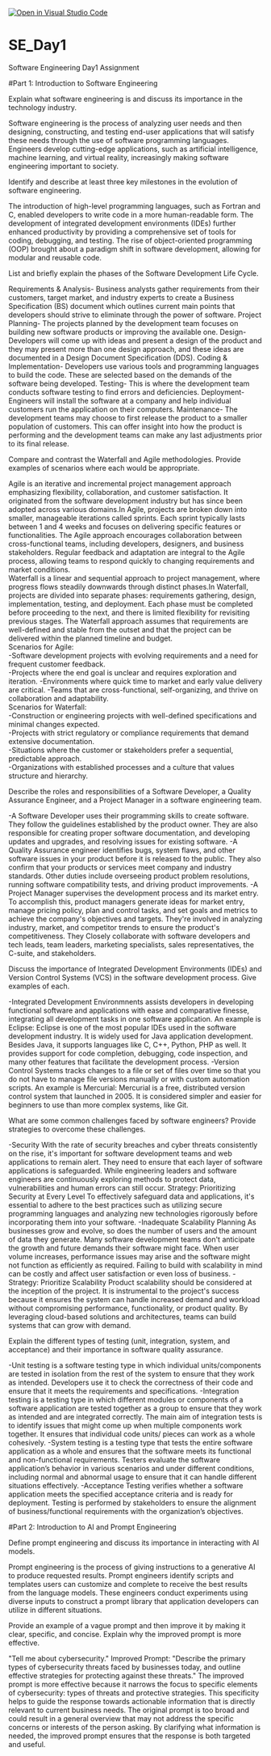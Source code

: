 [![Open in Visual Studio Code](https://classroom.github.com/assets/open-in-vscode-2e0aaae1b6195c2367325f4f02e2d04e9abb55f0b24a779b69b11b9e10269abc.svg)](https://classroom.github.com/online_ide?assignment_repo_id=15579385&assignment_repo_type=AssignmentRepo)
# SE_Day1
Software Engineering Day1 Assignment

#Part 1: Introduction to Software Engineering

Explain what software engineering is and discuss its importance in the technology industry.

Software engineering is the process of analyzing user needs and then designing, constructing, and testing end-user applications that will satisfy these needs through the use of software programming languages.
Engineers develop cutting-edge applications, such as artificial intelligence, machine learning, and virtual reality, increasingly making software engineering important to society.


Identify and describe at least three key milestones in the evolution of software engineering.

The introduction of high-level programming languages, such as Fortran and C, enabled developers to write code in a more human-readable form.
The development of integrated development environments (IDEs) further enhanced productivity by providing a comprehensive set of tools for coding, debugging, and testing.
The rise of object-oriented programming (OOP) brought about a paradigm shift in software development, allowing for modular and reusable code.


List and briefly explain the phases of the Software Development Life Cycle.

Requirements & Analysis- Business analysts gather requirements from their customers, target market, and industry experts to create a Business Specification (BS) document which outlines current main points that developers should strive to eliminate through the power of software. 
Project Planning- The projects planned by the development team focuses on building new software products or improving the available one.
Design- Developers will come up with ideas and present a design of the product and they may present more than one design approach, and these ideas are documented in a Design Document Specification (DDS).
Coding & Implementation- Developers use various tools and programming languages to build the code. These are selected based on the demands of the software being developed.
Testing- This is where the development team conducts software testing to find errors and deficiencies. 
Deployment- Engineers will install the software at a company and help individual customers run the application on their computers.
Maintenance- The development teams may choose to first release the product to a smaller population of customers. This can offer insight into how the product is performing and the development teams can make any last adjustments prior to its final release. 

Compare and contrast the Waterfall and Agile methodologies. Provide examples of scenarios where each would be appropriate.

Agile is an iterative and incremental project management approach emphasizing flexibility, collaboration, and customer satisfaction. It originated from the software development industry but has since been adopted across various domains.In Agile, projects are broken down into smaller, manageable iterations called sprints. Each sprint typically lasts between 1 and 4 weeks and focuses on delivering specific features or functionalities. The Agile approach encourages collaboration between cross-functional teams, including developers, designers, and business stakeholders. Regular feedback and adaptation are integral to the Agile process, allowing teams to respond quickly to changing requirements and market conditions.	
Waterfall is a linear and sequential approach to project management, where progress flows steadily downwards through distinct phases.In Waterfall, projects are divided into separate phases: requirements gathering, design, implementation, testing, and deployment. Each phase must be completed before proceeding to the next, and there is limited flexibility for revisiting previous stages. The Waterfall approach assumes that requirements are well-defined and stable from the outset and that the project can be delivered within the planned timeline and budget.	
Scenarios for Agile:	
-Software development projects with evolving requirements and a need for frequent customer feedback.	
-Projects where the end goal is unclear and requires exploration and iteration.	
-Environments where quick time to market and early value delivery are critical.	
-Teams that are cross-functional, self-organizing, and thrive on collaboration and adaptability.	
Scenarios for Waterfall:	
-Construction or engineering projects with well-defined specifications and minimal changes expected.	
-Projects with strict regulatory or compliance requirements that demand extensive documentation.	
-Situations where the customer or stakeholders prefer a sequential, predictable approach.	
-Organizations with established processes and a culture that values structure and hierarchy.	


Describe the roles and responsibilities of a Software Developer, a Quality Assurance Engineer, and a Project Manager in a software engineering team.

-A Software Developer uses their programming skills to create software. They follow the guidelines established by the product owner. They are also responsible for creating proper software documentation, and developing updates and upgrades, and resolving issues for existing software.
-A Quality Assurance engineer identifies bugs, system flaws, and other software issues in your product before it is released to the public. They also confirm that your products or services meet company and industry standards. Other duties include overseeing product problem resolutions, running software compatibility tests, and driving product improvements. 
-A Project Manager supervises the development process and its market entry. To accomplish this, product managers generate ideas for market entry, manage pricing policy, plan and control tasks, and set goals and metrics to achieve the company's objectives and targets. They're involved in analyzing industry, market, and competitor trends to ensure the product's competitiveness. They Closely collaborate with software developers and tech leads, team leaders, marketing specialists, sales representatives, the C-suite, and stakeholders.


Discuss the importance of Integrated Development Environments (IDEs) and Version Control Systems (VCS) in the software development process. Give examples of each.

-Integrated Development Environmnents assists developers in developing functional software and applications with ease and comparative finesse, integrating all development tasks in one software application.
An example is Eclipse: Eclipse is one of the most popular IDEs used in the software development industry. It is widely used for Java application development. Besides Java, it supports languages like C, C++, Python, PHP as well. It provides support for code completion, debugging, code inspection, and many other features that facilitate the development process.
-Version Control Systems tracks changes to a file or set of files over time so that you do not have to manage file versions manually or with custom automation scripts.
An example is Mercurial: Mercurial is a free, distributed version control system that launched in 2005. It is considered simpler and easier for beginners to use than more complex systems, like Git.

What are some common challenges faced by software engineers? Provide strategies to overcome these challenges.

-Security
With the rate of security breaches and cyber threats consistently on the rise, it's important for software development teams and web applications to remain alert. They need to ensure that each layer of software applications is safeguarded. While engineering leaders and software engineers are continuously exploring methods to protect data, vulnerabilities and human errors can still occur.
Strategy: Prioritizing Security at Every Level
To effectively safeguard data and applications, it's essential to adhere to the best practices such as utilizing secure programming languages and analyzing new technologies rigorously before incorporating them into your software.
-Inadequate Scalability Planning
As businesses grow and evolve, so does the number of users and the amount of data they generate. Many software development teams don't anticipate the growth and future demands their software might face. When user volume increases, performance issues may arise and the software might not function as efficiently as required. Failing to build with scalability in mind can be costly and affect user satisfaction or even loss of business.
-Strategy: Prioritize Scalability
Product scalability should be considered at the inception of the project. It is instrumental to the project's success because it ensures the system can handle increased demand and workload without compromising performance, functionality, or product quality. By leveraging cloud-based solutions and architectures, teams can build systems that can grow with demand.


Explain the different types of testing (unit, integration, system, and acceptance) and their importance in software quality assurance.

-Unit testing is a software testing type in which individual units/components are tested in isolation from the rest of the system to ensure that they work as intended. Developers use it to check the correctness of their code and ensure that it meets the requirements and specifications.
-Integration testing is a testing type in which different modules or components of a software application are tested together as a group to ensure that they work as intended and are integrated correctly. The main aim of integration tests is to identify issues that might come up when multiple components work together. It ensures that individual code units/ pieces can work as a whole cohesively.
-System testing is a testing type that tests the entire software application as a whole and ensures that the software meets its functional and non-functional requirements. Testers evaluate the software application’s behavior in various scenarios and under different conditions, including normal and abnormal usage to ensure that it can handle different situations effectively.
-Acceptance Testing verifies whether a software application meets the specified acceptance criteria and is ready for deployment. Testing is performed by stakeholders to ensure the alignment of business/functional requirements with the organization’s objectives.


#Part 2: Introduction to AI and Prompt Engineering


Define prompt engineering and discuss its importance in interacting with AI models.

Prompt engineering is the process of giving instructions to a generative AI to produce requested results.
Prompt engineers identify scripts and templates users can customize and complete to receive the best results from the language models. These engineers conduct experiments using diverse inputs to construct a prompt library that application developers can utilize in different situations.


Provide an example of a vague prompt and then improve it by making it clear, specific, and concise. Explain why the improved prompt is more effective.

"Tell me about cybersecurity."
Improved Prompt:
"Describe the primary types of cybersecurity threats faced by businesses today, and outline effective strategies for protecting against these threats."
The improved prompt is more effective because it narrows the focus to specific elements of cybersecurity: types of threats and protective strategies. This specificity helps to guide the response towards actionable information that is directly relevant to current business needs. The original prompt is too broad and could result in a general overview that may not address the specific concerns or interests of the person asking. By clarifying what information is needed, the improved prompt ensures that the response is both targeted and useful.

